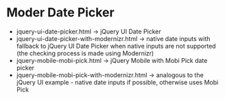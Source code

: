 Moder Date Picker
==================

-   jquery-ui-date-picker.html  ->  jQuery UI Date Picker
-   jquery-ui-date-picker-with-modernizr.html  ->  native date inputs with fallback
to jQuery UI Date Picker when native inputs are not supported (the checking
process is made using Modernizr)
-   jquery-mobile-mobi-pick.html  ->  jQuery Mobile with Mobi Pick date picker
-   jquery-mobile-mobi-pick-with-modernizr.html  ->  analogous to the
jQuery UI example - native date inputs if possible, otherwise uses Mobi Pick
